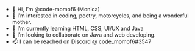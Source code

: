 - 👋 Hi, I’m @code-momof6 (Monica)
- 👀 I’m interested in coding, poetry, motorcycles, and being a wonderful mother.
- 🌱 I’m currently learning HTML, CSS, UI/UX and Java
- 💞️ I’m looking to collaborate on Java and web developing.
- 📫 I can be reached on Discord @ code_momof6#3547

<!---
code-momof6/code-momof6 is a ✨ special ✨ repository because its `README.md` (this file) appears on your GitHub profile.
You can click the Preview link to take a look at your changes.
--->
